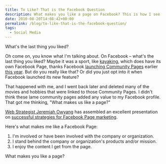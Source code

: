 ```yaml
---
title: To Like? That is the Facebook Question
description: What makes you like a page on Facebook? This is how I see it.
date: 2010-08-20T14:08:42+00:00
permalink: /blog/to-like-that-is-the-facebook-question/
tags:
  - Social Media
---
```


What's the last thing you liked?

Oh come on, you know what I'm talking about. On Facebook – what's the last thing you liked? Maybe it was a sport, like [kayaking](http://www.facebook.com/#!/pages/Kayaking/113479351995643), which does have its own Facebook Page, thanks Facebook [launching Community Pages](http://blog.facebook.com/blog.php?post=382978412130) earlier [this year](http://mashable.com/2010/04/01/facebook-community-pages/). But do you really like that? Or did you just opt into it when Facebook launched its new feature?

That happened with me, and I went back later and deleted many of the movies and hobbies that were linked to those Community Pages. I didn't think these lame community pages added any value to my Facebook profile. That got me thinking, "What makes us like a page?"

[Web Strategist Jeremiah Owyang](http://www.web-strategist.com/blog/) has assembled an excellent presentation on [successful strategies for Facebook Page marketing](http://www.slideshare.net/jeremiah_owyang/the-8-success-criteria-for-facebook-page-marketing).

Here's what makes me like a Facebook Page:

1. I'm involved or have been involved with the company or organization.
2. I stand behind the company or organization's products and/or mission.
3. I enjoy the content I get from the page.

What makes you like a page?
